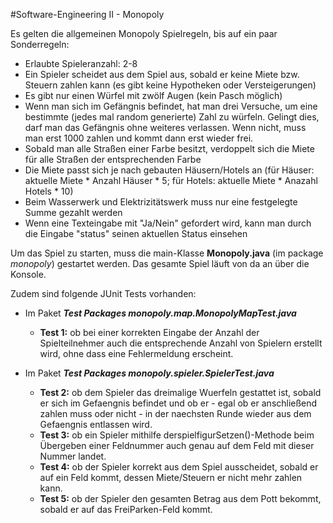 #Software-Engineering II - Monopoly

Es gelten die allgemeinen Monopoly Spielregeln, bis auf ein paar Sonderregeln:
- Erlaubte Spieleranzahl: 2-8
- Ein Spieler scheidet aus dem Spiel aus, sobald er keine Miete bzw. Steuern zahlen kann (es gibt keine Hypotheken oder Versteigerungen)
- Es gibt nur einen Würfel mit zwölf Augen (kein Pasch möglich)
- Wenn man sich im Gefängnis befindet, hat man drei Versuche, um eine bestimmte (jedes mal random generierte) Zahl zu würfeln. Gelingt dies, darf man das Gefängnis ohne weiteres verlassen. Wenn nicht, muss man erst 1000 zahlen und kommt dann erst wieder frei.
- Sobald man alle Straßen einer Farbe besitzt, verdoppelt sich die Miete für alle Straßen der entsprechenden Farbe
- Die Miete passt sich je nach gebauten Häusern/Hotels an (für Häuser: aktuelle Miete * Anzahl Häuser * 5; für Hotels: aktuelle Miete * Anazahl Hotels * 10)
- Beim Wasserwerk und Elektrizitätswerk muss nur eine festgelegte Summe gezahlt werden
- Wenn eine Texteingabe mit "Ja/Nein" gefordert wird, kann man durch die Eingabe "status" seinen aktuellen Status einsehen

Um das Spiel zu starten, muss die main-Klasse **Monopoly.java** (im package *monopoly*) gestartet werden.
Das gesamte Spiel läuft von da an über die Konsole.


Zudem sind folgende JUnit Tests vorhanden:
- Im Paket **_Test Packages monopoly.map.MonopolyMapTest.java_**
    - **Test 1:** ob bei einer korrekten Eingabe der Anzahl der Spielteilnehmer auch die entsprechende Anzahl von Spielern erstellt wird, ohne dass eine Fehlermeldung erscheint.
    
- Im Paket **_Test Packages monopoly.spieler.SpielerTest.java_**
  - **Test 2:** ob dem Spieler das dreimalige Wuerfeln gestattet ist, sobald er sich im Gefaengnis befindet und ob er - egal ob er anschließend zahlen muss oder nicht - in der naechsten Runde wieder aus dem Gefaengnis entlassen wird.
  - **Test 3:** ob ein Spieler mithilfe derspielfigurSetzen()-Methode beim Übergeben einer Feldnummer auch genau auf dem Feld mit dieser Nummer landet.
  - **Test 4:** ob der Spieler korrekt aus dem Spiel ausscheidet, sobald er auf ein Feld kommt, dessen Miete/Steuern er nicht mehr zahlen kann.
  - **Test 5:** ob der Spieler den gesamten Betrag aus dem Pott bekommt, sobald er auf das FreiParken-Feld kommt.
